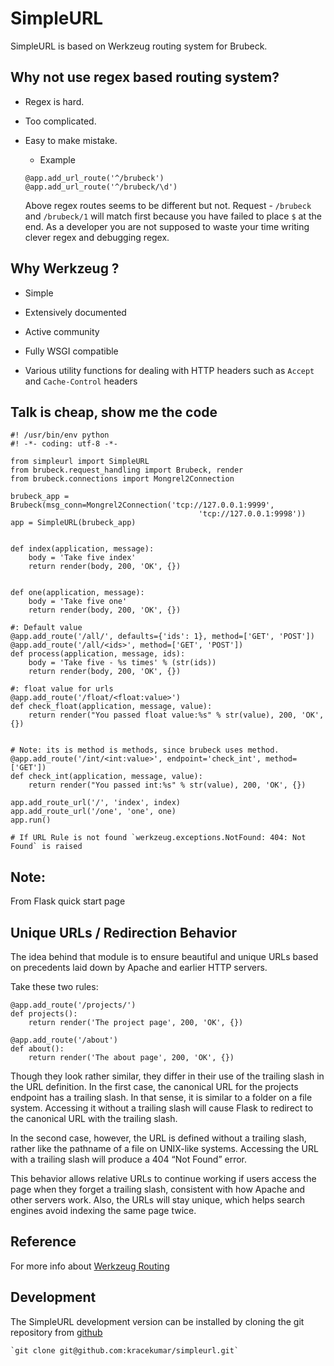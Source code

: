 SimpleURL
=========


SimpleURL is based on Werkzeug routing system for Brubeck.

Why not use regex based routing system?
---------------------------------------

- Regex is hard.

- Too complicated.

- Easy to make mistake.

    - Example

    ```
    @app.add_url_route('^/brubeck')
    @app.add_url_route('^/brubeck/\d')
    ```

    Above regex routes seems to be different but not.
    Request - `/brubeck` and `/brubeck/1` will match first because
    you have failed to place `$` at the end. As a developer you are not supposed
    to waste your time writing clever regex and debugging regex.


Why Werkzeug ?
--------------

- Simple

- Extensively documented

- Active community

- Fully WSGI compatible

- Various utility functions for dealing with HTTP headers such as
    `Accept` and `Cache-Control` headers


Talk is cheap, show me the code
-------------------------------

```
#! /usr/bin/env python
#! -*- coding: utf-8 -*-

from simpleurl import SimpleURL
from brubeck.request_handling import Brubeck, render
from brubeck.connections import Mongrel2Connection

brubeck_app = Brubeck(msg_conn=Mongrel2Connection('tcp://127.0.0.1:9999',
                                          'tcp://127.0.0.1:9998'))
app = SimpleURL(brubeck_app)


def index(application, message):
    body = 'Take five index'
    return render(body, 200, 'OK', {})


def one(application, message):
    body = 'Take five one'
    return render(body, 200, 'OK', {})

#: Default value
@app.add_route('/all/', defaults={'ids': 1}, method=['GET', 'POST'])
@app.add_route('/all/<ids>', method=['GET', 'POST'])
def process(application, message, ids):
    body = 'Take five - %s times' % (str(ids))
    return render(body, 200, 'OK', {})

#: float value for urls
@app.add_route('/float/<float:value>')
def check_float(application, message, value):
    return render("You passed float value:%s" % str(value), 200, 'OK', {})


# Note: its is method is methods, since brubeck uses method.
@app.add_route('/int/<int:value>', endpoint='check_int', method=['GET'])
def check_int(application, message, value):
    return render("You passed int:%s" % str(value), 200, 'OK', {})

app.add_route_url('/', 'index', index)
app.add_route_url('/one', 'one', one)
app.run()

# If URL Rule is not found `werkzeug.exceptions.NotFound: 404: Not Found` is raised
```

Note:
-----
From Flask quick start page

Unique URLs / Redirection Behavior
------
The idea behind that module is to ensure beautiful and unique URLs based on precedents laid down by Apache and earlier HTTP servers.

Take these two rules:

```
@app.add_route('/projects/')
def projects():
    return render('The project page', 200, 'OK', {})

@app.add_route('/about')
def about():
    return render('The about page', 200, 'OK', {})
```

Though they look rather similar, they differ in their use of the trailing slash in the URL definition. In the first case, the canonical URL for the projects endpoint has a trailing slash. In that sense, it is similar to a folder on a file system. Accessing it without a trailing slash will cause Flask to redirect to the canonical URL with the trailing slash.

In the second case, however, the URL is defined without a trailing slash, rather like the pathname of a file on UNIX-like systems. Accessing the URL with a trailing slash will produce a 404 “Not Found” error.

This behavior allows relative URLs to continue working if users access the page when they forget a trailing slash, consistent with how Apache and other servers work. Also, the URLs will stay unique, which helps search engines avoid indexing the same page twice.

Reference
---------

For more info about [Werkzeug Routing](http://werkzeug.pocoo.org/docs/routing/)


Development
-----------

The SimpleURL development version can be installed by cloning the git
repository from [github](http://github.com/kracekumar/simpleurl)

    `git clone git@github.com:kracekumar/simpleurl.git`


